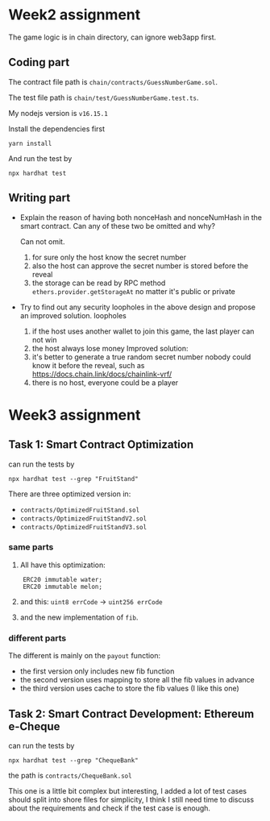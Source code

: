 # Week2 assignment
The game logic is in chain directory, can ignore web3app first.

## Coding part
The contract file path is `chain/contracts/GuessNumberGame.sol`.

The test file path is `chain/test/GuessNumberGame.test.ts`.

My nodejs version is `v16.15.1`

Install the dependencies first
```shell
yarn install
```

And run the test by
```shell
npx hardhat test 
```

## Writing part
- Explain the reason of having both nonceHash and nonceNumHash in the smart contract. Can any of these two be omitted and why?
  
  Can not omit.
  1. for sure only the host know the secret number
  2. also the host can approve the secret number is stored before the reveal
  3. the storage can be read by RPC method `ethers.provider.getStorageAt` no matter it's public or private

- Try to find out any security loopholes in the above design and propose an improved solution.
  loopholes
  1. if the host uses another wallet to join this game, the last player can not win
  2. the host always lose money
  Improved solution:
  1. it's better to generate a true random secret number nobody could know it before the reveal, such as https://docs.chain.link/docs/chainlink-vrf/
  2. there is no host, everyone could be a player

# Week3 assignment

## Task 1: Smart Contract Optimization

can run the tests by
```shell
npx hardhat test --grep "FruitStand"
```

There are three optimized version in:
- `contracts/OptimizedFruitStand.sol`
- `contracts/OptimizedFruitStandV2.sol`
- `contracts/OptimizedFruitStandV3.sol`

### same parts
1. All have this optimization:
```solidity
    ERC20 immutable water;
    ERC20 immutable melon;
```

2. and this:
`uint8 errCode` -> `uint256 errCode`

3. and the new implementation of `fib`.

### different parts
The different is mainly on the `payout` function:

- the first version only includes new fib function
- the second version uses mapping to store all the fib values in advance
- the third version uses cache to store the fib values (I like this one)

## Task 2: Smart Contract Development: Ethereum e-Cheque

can run the tests by
```shell
npx hardhat test --grep "ChequeBank"
```

the path is `contracts/ChequeBank.sol`

This one is a little bit complex but interesting, 
I added a lot of test cases should split into shore files for simplicity,
I think I still need time to discuss about the requirements and check if the test case is enough.

